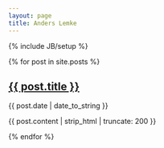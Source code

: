 ```yaml
---
layout: page
title: Anders Lemke
---
```

{% include JB/setup %}

{% for post in site.posts %}
<div class="post">
    <h2><a href="{{ BASE_PATH }}{{ post.url }}">{{ post.title }}</a></h2>
    <p>
      <span>{{ post.date | date_to_string }}</span>
    </p>
    <p>
      {{ post.content | strip_html | truncate: 200 }}
    </p>
  
</div>
{% endfor %}